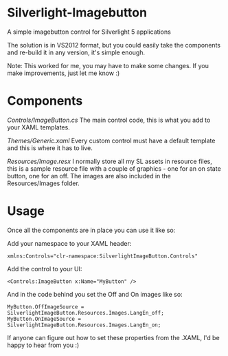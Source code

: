 Silverlight-Imagebutton
=======================

A simple imagebutton control for Silverlight 5 applications

The solution is in VS2012 format, but you could easily take the components and re-build it in any version, it's simple enough.

Note: This worked for me, you may have to make some changes. If you make improvements, just let me know :)

Components
==========

_Controls/ImageButton.cs_
The main control code, this is what you add to your XAML templates.

_Themes/Generic.xaml_
Every custom control must have a default template and this is where it has to live.

_Resources/Image.resx_
I normally store all my SL assets in resource files, this is a sample resource file with a couple of graphics - one for an on state button, one for an off. The images are also included in the Resources/Images folder.

Usage
=====

Once all the components are in place you can use it like so:

Add your namespace to your XAML header:

    xmlns:Controls="clr-namespace:SilverlightImageButton.Controls"

Add the control to your UI:
	
    <Controls:ImageButton x:Name="MyButton" />

And in the code behind you set the Off and On images like so:

    MyButton.OffImageSource = SilverlightImageButton.Resources.Images.LangEn_off;
    MyButton.OnImageSource = SilverlightImageButton.Resources.Images.LangEn_on;

If anyone can figure out how to set these properties from the .XAML, I'd be happy to hear from you :)